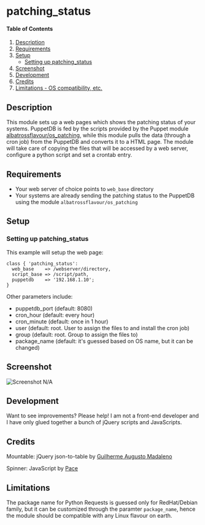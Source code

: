 # patching_status

#### Table of Contents

1. [Description](#description)
1. [Requirements](#requirements)
1. [Setup](#setup)
    * [Setting up patching_status](#setting-up-patching_status)
1. [Screenshot](#screenshot)
1. [Development](#development)
1. [Credits](#credits)
1. [Limitations - OS compatibility, etc.](#limitations)

## Description

This module sets up a web pages which shows the patching status of your systems. PuppetDB is fed by the scripts provided by the Puppet module [albatrossflavour/os_patching](https://forge.puppet.com/albatrossflavour/os_patching), while this module pulls the data (through a cron job) from the PuppetDB and converts it to a HTML page.
The module will take care of copying the files that will be accessed by a web server, configure a python script and set a crontab entry.

## Requirements

* Your web server of choice points to `web_base` directory
* Your systems are already sending the patching status to the PuppetDB using the module `albatrossflavour/os_patching`

## Setup

### Setting up patching_status

This example will setup the web page:

```puppet
class { 'patching_status':
  web_base    => /webserver/directory,
  script_base => /script/path,
  puppetdb    => '192.168.1.10';
}
```

Other parameters include:

* puppetdb_port (default: 8080)
* cron_hour (default: every hour)
* cron_minute (default: once in 1 hour)
* user (default: root. User to assign the files to and install the cron job)
* group (default: root. Group to assign the files to)
* package_name (default: it's guessed based on OS name, but it can be changed)

## Screenshot

![Screenshot N/A](https://wiki.geant.org/download/attachments/126981072/patching_status.png  "Patching Status")

## Development

Want to see improvements? Please help!
I am not a front-end developer and I have only glued together a bunch of jQuery scripts and JavaScripts.

## Credits

Mountable: jQuery json-to-table by [Guilherme Augusto Madaleno](https://github.com/guimadaleno/mountable)

Spinner: JavaScript by [Pace](https://github.hubspot.com/pace/docs/welcome/)

## Limitations

The package name for Python Requests is guessed only for RedHat/Debian family, but it can be customized through the paramter `package_name`, hence the module should be compatible with any Linux flavour on earth.
